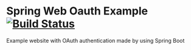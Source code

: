 # Spring Web Oauth Example [![Build Status](https://travis-ci.com/bmstefanski/spring-vue-rest-oauth2.svg?branch=master)](https://travis-ci.com/bmstefanski/spring-vue-rest-oauth2)
Example website with OAuth authentication made by using Spring Boot
